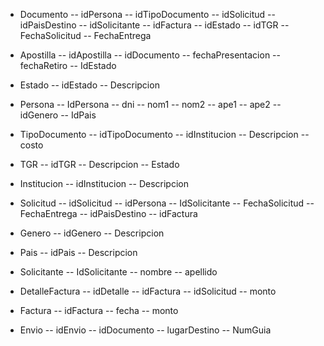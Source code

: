 - Documento
-- idPersona
-- idTipoDocumento
-- idSolicitud
-- idPaisDestino
-- idSolicitante
-- idFactura
-- idEstado
-- idTGR
-- FechaSolicitud
-- FechaEntrega

- Apostilla
-- idApostilla
-- idDocumento
-- fechaPresentacion
-- fechaRetiro
-- IdEstado

- Estado
-- idEstado
-- Descripcion

- Persona
-- IdPersona
-- dni
-- nom1
-- nom2
-- ape1
-- ape2
-- idGenero
-- IdPais

- TipoDocumento
-- idTipoDocumento
-- idInstitucion
-- Descripcion
-- costo

- TGR
-- idTGR
-- Descripcion
-- Estado

- Institucion
-- idInstitucion
-- Descripcion

- Solicitud
-- idSolicitud
-- idPersona
-- IdSolicitante
-- FechaSolicitud
-- FechaEntrega
-- idPaisDestino
-- idFactura

- Genero
-- idGenero
-- Descripcion

- Pais
-- idPais
-- Descripcion

- Solicitante
-- IdSolicitante
-- nombre
-- apellido

- DetalleFactura
-- idDetalle
-- idFactura
-- idSolicitud
-- monto

- Factura
-- idFactura
-- fecha
-- monto

- Envio 
-- idEnvio
-- idDocumento
-- lugarDestino
-- NumGuia